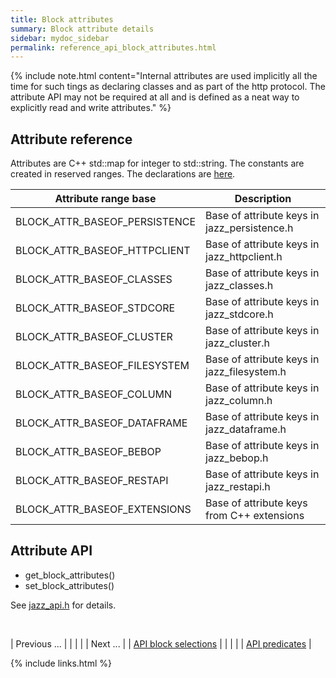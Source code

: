```yaml
---
title: Block attributes
summary: Block attribute details
sidebar: mydoc_sidebar
permalink: reference_api_block_attributes.html
---
```


{% include note.html content="Internal attributes are used implicitly all the time for such tings as declaring classes and as part of the http
protocol. The attribute API may not be required at all and is defined as a neat way to explicitly read and write attributes." %}

## Attribute reference

Attributes are C++ std::map for integer to std::string. The constants are created in reserved ranges. The declarations are [here](/develop_jazz02/jazz__containers_8h.html).

| Attribute range base | Description |
|-----------|------|
| BLOCK_ATTR_BASEOF_PERSISTENCE | Base of attribute keys in jazz_persistence.h |
| BLOCK_ATTR_BASEOF_HTTPCLIENT | Base of attribute keys in jazz_httpclient.h |
| BLOCK_ATTR_BASEOF_CLASSES	| Base of attribute keys in jazz_classes.h |
| BLOCK_ATTR_BASEOF_STDCORE	| Base of attribute keys in jazz_stdcore.h |
| BLOCK_ATTR_BASEOF_CLUSTER | Base of attribute keys in jazz_cluster.h |
| BLOCK_ATTR_BASEOF_FILESYSTEM | Base of attribute keys in jazz_filesystem.h |
| BLOCK_ATTR_BASEOF_COLUMN | Base of attribute keys in jazz_column.h |
| BLOCK_ATTR_BASEOF_DATAFRAME | Base of attribute keys in jazz_dataframe.h |
| BLOCK_ATTR_BASEOF_BEBOP | Base of attribute keys in jazz_bebop.h |
| BLOCK_ATTR_BASEOF_RESTAPI | Base of attribute keys in jazz_restapi.h |
| BLOCK_ATTR_BASEOF_EXTENSIONS | Base of attribute keys from C++ extensions |


## Attribute API

  * get_block_attributes()
  * set_block_attributes()

  See [jazz_api.h](http://localhost:8888/develop_jazz02/jazz__api_8h.html) for details.

<br/>

| <span class="label label-default">Previous ...</span> | | | | | <span class="label label-info">Next ...</span> |
| [API block selections](reference_api_block_selections.html) | | | | | [API predicates](reference_api_predicates.html) |

{% include links.html %}
